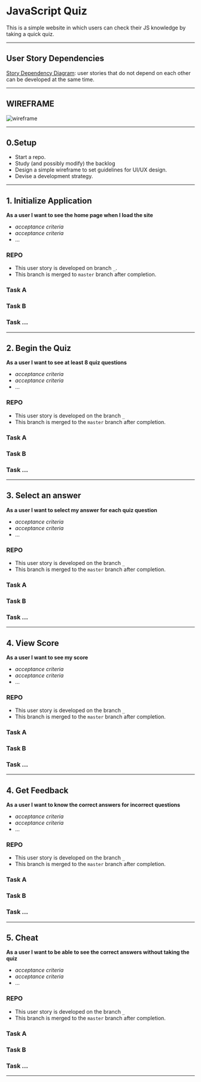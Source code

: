 # JavaScript Quiz

This is a simple website in which users can check their JS knowledge by taking a quick quiz.

---

## User Story Dependencies

[Story Dependency Diagram](https://excalidraw.com/#room=a18b37e650ae9e4a4238,nthwORUwKfiHmR77pKR1mQ): user stories that do not depend on each other can be developed at the same time.

---

## WIREFRAME

![wireframe](./img/wireframe.jpg)

---

## 0.Setup

- Start a repo.
- Study (and possibly modify) the backlog
- Design a simple wireframe to set guidelines for UI/UX design.
- Devise a development strategy.

---

## 1. Initialize Application

__As a user I want to see the home page when I load the site__

- _acceptance criteria_
- _acceptance criteria_
- ...

### REPO

- This user story is developed on branch `_`.
- This branch is merged to `master` branch after completion.

### Task A

### Task B

### Task ...

---

## 2. Begin the Quiz

__As a user I want to see at least 8 quiz questions__

- _acceptance criteria_
- _acceptance criteria_
- ...

### REPO

- This user story is developed on the branch `_`
- This branch is merged to the `master` branch after completion.

### Task A

### Task B

### Task ...


---

## 3. Select an answer

__As a user I want to select my answer for each quiz question__

- _acceptance criteria_
- _acceptance criteria_
- ...

### REPO

- This user story is developed on the branch `_`
- This branch is merged to the `master` branch after completion.

### Task A

### Task B

### Task ...

---

## 4. View Score

__As a user I want to see my score__

- _acceptance criteria_
- _acceptance criteria_
- ...

### REPO

- This user story is developed on the branch `_`
- This branch is merged to the `master` branch after completion.

### Task A

### Task B

### Task ...

---

## 4. Get Feedback

__As a user I want to know the correct answers for incorrect questions__

- _acceptance criteria_
- _acceptance criteria_
- ...

### REPO

- This user story is developed on the branch `_`
- This branch is merged to the `master` branch after completion.

### Task A

### Task B

### Task ...


---

## 5. Cheat

__As a user I want to be able to see the correct answers without taking the quiz__

- _acceptance criteria_
- _acceptance criteria_
- ...

### REPO

- This user story is developed on the branch `_`
- This branch is merged to the `master` branch after completion.

### Task A

### Task B

### Task ...

---

